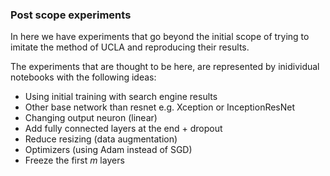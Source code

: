 ### Post scope experiments

In here we have experiments that go beyond the initial scope
of trying to imitate the method of UCLA and reproducing their
results.

The experiments that are thought to be here, are represented
by inidividual notebooks with the following ideas:

- Using initial training with search engine results
- Other base network than resnet e.g. Xception or InceptionResNet
- Changing output neuron (linear)
- Add fully connected layers at the end + dropout
- Reduce resizing (data augmentation)
- Optimizers (using Adam instead of SGD)
- Freeze the first _m_ layers

